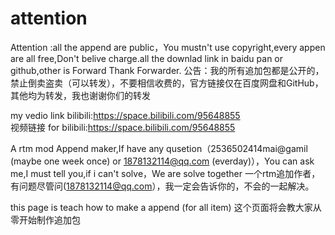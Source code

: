 # attention
Attention :all the append are public，You mustn't use copyright,every appen are all free,Don't belive charge.all the downlad link in baidu pan or github,other is Forward Thank Forwarder. 公告：我的所有追加包都是公开的，禁止倒卖盗卖（可以转发），不要相信收费的，官方链接仅在百度网盘和GitHub，其他均为转发，我也谢谢你们的转发  

my vedio link bilibili:https://space.bilibili.com/95648855  
视频链接 for bilibili:https://space.bilibili.com/95648855 

A rtm mod Append maker,If have any qusetion（2536502414mai@gamil (maybe one week once) or 1878132114@qq.com (everday)），You can ask me,I must tell you,if i can't solve，We are solve together 
一个rtm追加作者，有问题尽管问(1878132114@qq.com），我一定会告诉你的，不会的一起解决。

this page is teach how to make a append (for all item)
这个页面将会教大家从零开始制作追加包
